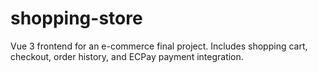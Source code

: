 # shopping-store
Vue 3 frontend for an e-commerce final project. Includes shopping cart, checkout, order history, and ECPay payment integration.
